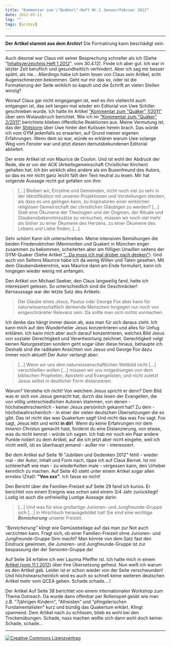 ```yaml
---
title: "Kommentar zum \"Quäker\"-Heft Nr.1 Januar/Februar 2012"
date: 2012-05-11
log: ""
tags: [archiv]
---
```

<hr><b>Der Artikel stammt aus dem Archiv!</b> Die Formatirung kann beschädigt sein.<hr>
<p>Auch diesmal war Claus mit seiner Besprechung schneller als ich (Siehe "<a href="http://quaekernachrichten.blogspot.de/2012/04/inhaltsverzeichnis-heft-1-2012.html">Inhaltsverzeichnis Heft 1 2012</a>", vom 30.4.12). Finde ich aber gut. Ich war in letzter Zeit beruflich und gesundheitlich verhindert. Aber ich sag mir besser späht, als nie... Allerdings habe ich beim lesen von Claus sein Artikel, echt Augenschmerzen bekommen. Geht nur mir das so, oder ist die Formatierung der Seite wirklich so kaputt und die Schrift an vielen Stellen winzig?</p>
<!--break-->
<p>Worauf Claus gar nicht eingegangen ist, weil es ihm vielleicht auch entgangen ist, das seit langen mal wieder ein Editorial von Uwe Schiller geschrieben wurde. Ich hatte Im Artikel <a href="http://www.the-independent-friend.de/?q=node/718">"Kommentar zum "Quäker" 1/2011"</a> über sein Wutausbruch berichtet. Wie ich im <a href="http://www.the-independent-friend.de/?q=node/754">"Kommentar zum "Quäker" 2/2011"</a> berichtete blieben öffentliche Reaktionen aus. Meine Vermutung ist, das der <a href="http://de.wikipedia.org/wiki/Shitstorm">Shitstorm</a> über Uwe hinter den Kulissen herein brach. Das würde ich vom GYM jedenfalls so erwarten, auf Grund meiner eigenen Erfahrungen. Wenn dem so war, würde es erklären warum Uwe solange Weg vom Fenster war und jetzt diesen demutsbekundenen Editorial abliefert.</p>

<p>Der erste Artikel ist von Maurice de Coulon. Und ist wohl der Abdruck der Rede, die er vor der ACK (Arbeitsgemeinschaft Christlicher Kirchen) gehalten hat. Ich bin wirklich alles andere als ein Busenfreund des Autors, so das es mir nicht ganz leicht fällt den Text neutral zu lesen. Mir hat volgende Aussage recht gut gefallen von ihm:
<blockquote>
[...] Bleiben wir, Einzelne und Gemeinden, nicht noch viel zu sehr in der Identifikation mit unseren Projektionen und Vorstellungen stecken, als dass es uns gelingen kann, zu Inspiratoren einer wirklichen religiösen Gemeinschaft der christlichen Gläubigen zu werden? [...] Statt eine Ökumene der Theologien und der Dogmen, der Rituale  und Glaubensbekenntnissätze zu versuchen, müssen wir noch viel mehr als bisher zu einer Ökumene des Herzens, zu einer Ökumene des Lebens und Liebe finden, [...]
</blockquote>
Sehr schön! Kann ich unterschreiben. Meine intensiven Bemühungen die beiden Friedenskirchen (Mennoniten und Quaker) in München enger zusammen zu bekommen, scheiterten aber am fölligen Unwillen seitens der GYM-Quaker (Siehe Artikel <a href="http://www.the-independent-friend.de/?q=node/727">"...Da muss ich mal drüber nach denken"</a>). Und auch von Seitens Maurice habe ich da wenig Willen und Taten gesehen. Mit dem Glaubensbekenntnis, was Maurice dann am Ende formuliert, kann ich hingegen wieder wenig mit anfangen.</p>

<p>Den Artikel von Michael Seeber, den Claus langweilig fand, hatte ich interessiert gelesen. So unterschiedlich sind die Geschmäcker! Kernaussage war der letzte Satz des Artikels:
<blockquote>
Der Glaube eines Jesus, Paulus oder George Fox aber kann für naturwissenschaftlich denkende Menschen hingegen nur noch von eingeschränkter Relevanz sein. Da sollte man sich nichts vormachen.
</blockquote>
Ich denke das hängt immer davon ab, was man für sich daraus zieht. Ich kann mich auf den Wunderheiler Jesus konzentrieren und alles für Unfug erklären. Ich kann mich aber auch darauf konzentrieren, welches Bild Jesus von sozialer Gerechtigkeit und Verantwortung zeichnet. Gerechtigkeit volgt keinen Naturgesetzen sondern geht sogar über diese hinaus, behaupte ich. Deshalb sind die radikalen Ansichten von Jesus und George Fox dazu immer noch aktuell! Der Autor verlangt aber:
<blockquote>
[...] Wenn wir uns dem naturwissenschaftlichen Weltbild nicht [...] verschließen wollen [...] müssen wir uns notgedrungen von dem biblischen Propheten, Aposteln und Evangelisten, und nicht zuletzt Jesus selbst in deutlicher Form distanzieren. 
</blockquote>
Warum? Verstehe ich nicht! Von welchem Jesus spricht er denn? Dem Bild was er sich von Jesus gemacht hat, durch das lesen der Evangelien, die von völlig unterschiedlichen Autoren stammen, von denen - höchstwahrscheinlich - keiner Jesus persönlich gekannt hat? Zu dem - höchstwahrscheinlich - in einer der vielen deutschen Übersetzungen die es gibt. Das ist nicht das was Quakertum sagt! Und nicht das was Fox sagt. Fox sagt, Jesus lebt und wirkt <b>in dir!</b>. Wenn du keine Erfahrungen mir dem <i>Inneren Christus</i> gemacht hast, forderst du eine Distanzierung, von etwas, was du nicht kennst - würde ich sagen. Ich hab mir noch ein Paar andere Punkte notiert zu dem Artikel, auf die ich jetzt aber nicht eingehe, weil ich nicht weiß, ob es überhaupt jemand - außer mir - interessiert.</p> 


<p>Bei dem Artikel auf Seite 16 "Jubiläen und Gedenken 2012" fehlt - wieder mal - der Autor, Inhalt und Form nach, tippe ich auf Claus Bernet. Ist mir schleierhaft wie man - zu wiederholten male - vergessen kann, den Urheber kenntlich zu machen. Auf Seite 40 steht unter einem Artikel sogar allen ernstes (Zitat): <b>"Von xxx"</b>. Ich fasse es nicht!</p>

<p>Den Bericht über die Familien-Freizeit auf Seite 29 fand ich kurios. Er berichtet von einem Ereignis was schon seid einem 3/4 Jahr zurückliegt! Lustig ist auch die unfreiwillig Lustige Aussage darin:
<blockquote>
[...] Und was für eine großartige Junioren- und Jungfreunde-Gruppe sich [...] in Hirschluch herausgebildet hat! Sie sind eine wichtige <i><b>Bereicherung</b></i> unserer Freizeit.
</blockquote>
<i>"Bereicherung"</i> klingt wie Gemüsebeilage auf das man zur Not auch verzichten kann. Fragt sich, ob einer Familien-Freizeit ohne Junioren- und Jungfreunde-Gruppe Sinn macht? Man könnte von dem Satz fast den Eindruck gewinnen, die Junioren- und Jungfreunde-Gruppe ist zur bespassung der der Senioren-Gruppe da!</p>

<p>Auf Seite 34 erfahre ich wer Laurina Pfeiffer ist. Ich hatte mich in einem <a href="http://www.the-independent-friend.de/?q=node/812">Artikel (vom 11.1.2012)</a> über ihre Übersetzung gefreut. Nun weiß ich warum es den Artikel gab. Leider ist er schon wieder von der Seite verschwunden! Und höchstwarscheinlich wird es auch so schnell keine weiteren deutschen Artikel mehr vom QCEA geben. Schade schade....!</p>

<p>Der Artikel Auf Seite 38 berichtet von einem internationalen Workshop zum Thema Outreach. Da wurde dann offenbar per Rollenspiel geübt wie man z.B. "7jährigen Kindern", "Atheisten" und "pfingslerischen Fundamentalisten" kurz und bündig das Quakertum erklärt. Klingt spannend. Dem Artikel nach zu schlissen, blieb es wohl bei den Trockenübungen. Schade, nass machen wollte sich dann wohl doch keiner. Schade, schade...</p>

<hr>
<a rel="license" href="http://creativecommons.org/licenses/by-sa/3.0/"><img alt="Creative Commons Lizenzvertrag" style="border-width:0" src="http://i.creativecommons.org/l/by-sa/3.0/88x31.png" /></a>

